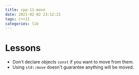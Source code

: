 ```yaml
---
title: cpp-11-move
date: 2021-02-02 23:12:21
tags: c++11
categories: lib
---
```


# Lessons
- Don't declare objects `const` if you want to move from them.
- Using `std::move` doesn't guarantee anything will be moved.
